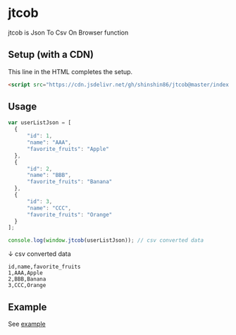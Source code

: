 # jtcob
jtcob is Json To Csv On Browser function



## Setup (with a CDN)

This line in the HTML completes the setup.

```html
<script src="https://cdn.jsdelivr.net/gh/shinshin86/jtcob@master/index.js"></script>
```



## Usage

```javascript
var userListJson = [
  {
      "id": 1,
      "name": "AAA",
      "favorite_fruits": "Apple"
  },
  {
      "id": 2,
      "name": "BBB",
      "favorite_fruits": "Banana"
  },
  {
      "id": 3,
      "name": "CCC",
      "favorite_fruits": "Orange"
  }
];

console.log(window.jtcob(userListJson)); // csv converted data
```

↓ csv converted data

```csv
id,name,favorite_fruits
1,AAA,Apple
2,BBB,Banana
3,CCC,Orange
```



## Example

See [example](example/index.html)

